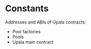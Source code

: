 # Constants

Addresses and ABIs of Upala contracts: 
- Pool factories
- Pools 
- Upala main contract
